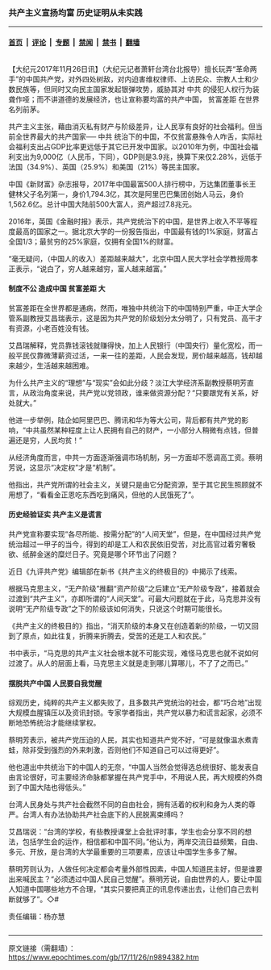 ### 共产主义宣扬均富 历史证明从未实践

---

#### [首页](../../../..?n9894382) &nbsp;|&nbsp; [评论](../../../../../epoch-comment?n9894382) &nbsp;|&nbsp; [专题](../../../../../epoch-special?n9894382) &nbsp;|&nbsp; [禁闻](../../../../../epoch-news?n9894382) &nbsp;|&nbsp; [禁书](../../../../../books?n9894382) &nbsp;|&nbsp; [翻墙](https://github.com/gfw-breaker/nogfw/blob/master/README.md?n9894382)


<div class="column" id="artbody" itemprop="articleBody">
 <!-- article content begin -->
 <p>
  【大纪元2017年11月26日讯】（大纪元记者萧轩台湾台北报导）擅长玩弄“革命两手”的中国共产党，对外四处树敌，对内迫害维权律师、上访民众、宗教人士和少数民族等，但同时又向民主国家发起银弹攻势，威胁其对
  <ok href="https://www.epochtimes.com/gb/tag/%E4%B8%AD%E5%85%B1.html">
   中共
  </ok>
  的侵犯人权行为装聋作哑；而不讲道德的发展经济，也让宣称要均富的共产中国，
  <ok href="https://www.epochtimes.com/gb/tag/%E8%B4%AB%E5%AF%8C%E5%B7%AE%E8%B7%9D.html">
   贫富差距
  </ok>
  在世界名列前茅。
 </p>
 <p>
  共产主义主张，藉由消灭私有财产与阶级差异，让人民享有良好的社会福利。但当前全世界最大的共产国家──
  <ok href="https://www.epochtimes.com/gb/tag/%E4%B8%AD%E5%85%B1.html">
   中共
  </ok>
  统治下的中国，不仅贫富悬殊令人咋舌，实际社会福利支出占GDP比率更远低于其它已开发中国家。以2010年为例，中国社会福利支出为9,000亿（人民币，下同），GDP则是3.9兆，换算下来仅2.28%，远低于法国（34.9%）、英国（25.9%）和美国（21%）等民主国家。
 </p>
 <p>
  中国《新财富》杂志报导，2017年中国最富500人排行榜中，万达集团董事长王健林父子名列第一，身价1,794.3亿，其次是阿里巴巴集团创始人马云，身价1,562.6亿。总计中国大陆前500大富人，资产超过7.8兆元。
 </p>
 <p>
  2016年，英国《金融时报》表示，共产党统治下的中国，是世界上收入不平等程度最高的国家之一。据北京大学的一份报告指出，中国最有钱的1%家庭，财富占全国1/3；最贫穷的25%家庭，仅拥有全国1%的财富。
 </p>
 <p>
  “毫无疑问，（中国人的收入）差距越来越大”，北京中国人民大学社会学教授周孝正表示，“说白了，穷人越来越穷，富人越来越富。”
 </p>
 <h4>
  制度不公 造成中国
  <ok href="https://www.epochtimes.com/gb/tag/%E8%B4%AB%E5%AF%8C%E5%B7%AE%E8%B7%9D.html">
   贫富差距
  </ok>
  大
 </h4>
 <p>
  贫富差距在全世界都是通病，然而，唯独中共统治下的中国特别严重，中正大学企管系副教授艾昌瑞表示，这是因为共产党的阶级划分太分明了，只有党员、高干才有资源，小老百姓没有钱。
 </p>
 <p>
  艾昌瑞解释，党员靠钱滚钱就赚得快，加上人民银行（中国央行）量化宽松，而一般平民仅靠微薄薪资过活，一来一往的差距，人民会发现，房价越来越高，钱却越来越少，生活越来越困难。
 </p>
 <p>
  为什么共产主义的“理想”与“现实”会如此分歧？淡江大学经济系副教授蔡明芳直言，从政治角度来说，共产党以党领政，谁来做资源分配？“只要跟党有关系，好处就大。”
 </p>
 <p>
  他进一步举例，陆企如阿里巴巴、腾讯和华为等大公司，背后都有共产党的影响，“中共虽然某种程度上让人民拥有自己的财产，一小部分人稍微有点钱，但普遍还是穷，人民均贫！”
 </p>
 <p>
  从经济角度而言，中共一方面逐渐强调市场机制，另一方面却不愿调高工资。蔡明芳说，这显示“决定权”才是“机制”。
 </p>
 <p>
  他指出，共产党所谓的社会主义，关键只是由它分配资源，至于其它民生照顾就不用想了，“看看金正恩吃东西吃到痛风，但他的人民饿死了”。
 </p>
 <h4>
  历史经验证实 共产主义是谎言
 </h4>
 <p>
  共产党宣称要实现“各尽所能、按需分配”的“人间天堂”，但是，在中国经过共产党统治超过一甲子的当今，得到的却是工人和农民依旧受苦，对比高官过着穷奢极欲、纸醉金迷的糜烂日子。究竟是哪个环节出了问题？
 </p>
 <p>
  近日《九评共产党》编辑部在新书《共产主义的终极目的》中揭示了线索。
 </p>
 <p>
  根据马克思主义，“无产阶级”推翻“资产阶级”之后建立“无产阶级专政”，接着就会过渡到“共产主义”，亦即所谓的“人间天堂”。可最大问题就在于此，马克思并没有说明“无产阶级专政”之下的阶级该如何消失，只说这个时期可能很长。
 </p>
 <p>
  《共产主义的终极目的》指出，“消灭阶级的本身又在创造着新的阶级，一切又回到了原点，如此往复，折腾来折腾去，受苦的还是工人和农民。”
 </p>
 <p>
  书中表示，“马克思的共产主义社会根本就不可能实现，难怪马克思也就不说如何过渡了。从人的层面上看，马克思主义就是走到哪儿算哪儿，不了了之而已。”
 </p>
 <h4>
  摆脱共产中国 人民要自我觉醒
 </h4>
 <p>
  综观历史，纯粹的共产主义都失败了，且多数共产党统治的社会，都“巧合地”出现大规模血腥镇压以及资讯封锁。专家学者指出，共产党以暴力和谎言起家，必须不断地恐怖统治才能继续掌权。
 </p>
 <p>
  蔡明芳表示，被共产党压迫的人民，其实也知道共产党不好，“可是就像温水煮青蛙，除非受到强烈的外来刺激，否则他们不知道自己可以过得更好”。
 </p>
 <p>
  他也道出中共统治下的中国人的无奈，“中国人当然会觉得选总统很好、能发表自由言论很好，可主要经济命脉都掌握在共产党手中，不用说人民，再大规模的外商到了中国大陆也得低头。”
 </p>
 <p>
  台湾人民身处与共产社会截然不同的自由社会，拥有活着的权利和身为人类的尊严。台湾人有办法协助共产社会底下的人民脱离束缚吗？
 </p>
 <p>
  艾昌瑞说：“台湾的学校，有些教授课堂上会批评时事，学生也会分享不同的想法，包括学生会的运作，相信都和中国不同。”他认为，两岸交流日益频繁，自由、多元、开放，是台湾的大学最重要的三项要素，应该让中国学生多多了解。
 </p>
 <p>
  蔡明芳则认为，人做任何决定都会考量外部性因素，中国人知道民主好，但是谁要出来喊民主？“必须透过中国人民自己觉醒”。蔡明芳说，自由世界的人，要让中国人知道中国哪些地方不合理，“其实只要把真正的讯息传递出去，让他们自己去判断就够了”。◇#
 </p>
 <p>
  责任编辑：杨亦慧
 </p>
 <!-- article content end -->
</div>


---

原文链接（需翻墙）：https://www.epochtimes.com/gb/17/11/26/n9894382.htm